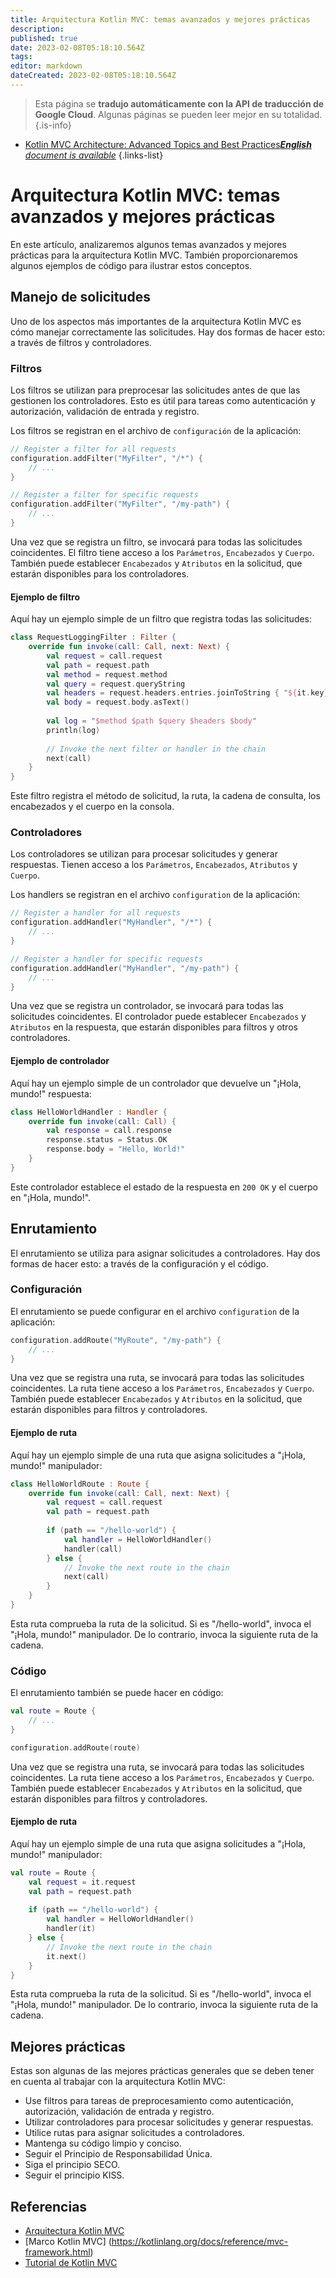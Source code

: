 ```yaml
---
title: Arquitectura Kotlin MVC: temas avanzados y mejores prácticas
description: 
published: true
date: 2023-02-08T05:18:10.564Z
tags: 
editor: markdown
dateCreated: 2023-02-08T05:18:10.564Z
---
```


> Esta página se **tradujo automáticamente con la API de traducción de Google Cloud**.
Algunas páginas se pueden leer mejor en su totalidad.{.is-info}



- [Kotlin MVC Architecture: Advanced Topics and Best Practices***English** document is available*](/en/Knowledge-base/Kotlin/kotlin-mvc-architecture-advanced-topics-and-best-practices)
{.links-list}


# Arquitectura Kotlin MVC: temas avanzados y mejores prácticas

En este artículo, analizaremos algunos temas avanzados y mejores prácticas para la arquitectura Kotlin MVC. También proporcionaremos algunos ejemplos de código para ilustrar estos conceptos.

## Manejo de solicitudes

Uno de los aspectos más importantes de la arquitectura Kotlin MVC es cómo manejar correctamente las solicitudes. Hay dos formas de hacer esto: a través de filtros y controladores.

### Filtros

Los filtros se utilizan para preprocesar las solicitudes antes de que las gestionen los controladores. Esto es útil para tareas como autenticación y autorización, validación de entrada y registro.

Los filtros se registran en el archivo de ```configuración``` de la aplicación:

```kotlin
// Register a filter for all requests
configuration.addFilter("MyFilter", "/*") {
    // ...
}

// Register a filter for specific requests
configuration.addFilter("MyFilter", "/my-path") {
    // ...
}
```

Una vez que se registra un filtro, se invocará para todas las solicitudes coincidentes. El filtro tiene acceso a los ```Parámetros```, ```Encabezados``` y ```Cuerpo```. También puede establecer ```Encabezados``` y ```Atributos``` en la solicitud, que estarán disponibles para los controladores.

#### Ejemplo de filtro

Aquí hay un ejemplo simple de un filtro que registra todas las solicitudes:

```kotlin
class RequestLoggingFilter : Filter {
    override fun invoke(call: Call, next: Next) {
        val request = call.request
        val path = request.path
        val method = request.method
        val query = request.queryString
        val headers = request.headers.entries.joinToString { "${it.key}: ${it.value}" }
        val body = request.body.asText()
        
        val log = "$method $path $query $headers $body"
        println(log)
        
        // Invoke the next filter or handler in the chain
        next(call)
    }
}
```

Este filtro registra el método de solicitud, la ruta, la cadena de consulta, los encabezados y el cuerpo en la consola.

### Controladores

Los controladores se utilizan para procesar solicitudes y generar respuestas. Tienen acceso a los ```Parámetros```, ```Encabezados```, ```Atributos``` y ```Cuerpo```.

Los handlers se registran en el archivo ```configuration``` de la aplicación:

```kotlin
// Register a handler for all requests
configuration.addHandler("MyHandler", "/*") {
    // ...
}

// Register a handler for specific requests
configuration.addHandler("MyHandler", "/my-path") {
    // ...
}
```

Una vez que se registra un controlador, se invocará para todas las solicitudes coincidentes. El controlador puede establecer ```Encabezados``` y ```Atributos``` en la respuesta, que estarán disponibles para filtros y otros controladores.

#### Ejemplo de controlador

Aquí hay un ejemplo simple de un controlador que devuelve un "¡Hola, mundo!" respuesta:

```kotlin
class HelloWorldHandler : Handler {
    override fun invoke(call: Call) {
        val response = call.response
        response.status = Status.OK
        response.body = "Hello, World!"
    }
}
```

Este controlador establece el estado de la respuesta en ```200 OK``` y el cuerpo en "¡Hola, mundo!".

## Enrutamiento

El enrutamiento se utiliza para asignar solicitudes a controladores. Hay dos formas de hacer esto: a través de la configuración y el código.

### Configuración

El enrutamiento se puede configurar en el archivo ```configuration``` de la aplicación:

```kotlin
configuration.addRoute("MyRoute", "/my-path") {
    // ...
}
```

Una vez que se registra una ruta, se invocará para todas las solicitudes coincidentes. La ruta tiene acceso a los ```Parámetros```, ```Encabezados``` y ```Cuerpo```. También puede establecer ```Encabezados``` y ```Atributos``` en la solicitud, que estarán disponibles para filtros y controladores.

#### Ejemplo de ruta

Aquí hay un ejemplo simple de una ruta que asigna solicitudes a "¡Hola, mundo!" manipulador:

```kotlin
class HelloWorldRoute : Route {
    override fun invoke(call: Call, next: Next) {
        val request = call.request
        val path = request.path
        
        if (path == "/hello-world") {
            val handler = HelloWorldHandler()
            handler(call)
        } else {
            // Invoke the next route in the chain
            next(call)
        }
    }
}
```

Esta ruta comprueba la ruta de la solicitud. Si es "/hello-world", invoca el "¡Hola, mundo!" manipulador. De lo contrario, invoca la siguiente ruta de la cadena.

### Código

El enrutamiento también se puede hacer en código:

```kotlin
val route = Route {
    // ...
}

configuration.addRoute(route)
```

Una vez que se registra una ruta, se invocará para todas las solicitudes coincidentes. La ruta tiene acceso a los ```Parámetros```, ```Encabezados``` y ```Cuerpo```. También puede establecer ```Encabezados``` y ```Atributos``` en la solicitud, que estarán disponibles para filtros y controladores.

#### Ejemplo de ruta

Aquí hay un ejemplo simple de una ruta que asigna solicitudes a "¡Hola, mundo!" manipulador:

```kotlin
val route = Route {
    val request = it.request
    val path = request.path
    
    if (path == "/hello-world") {
        val handler = HelloWorldHandler()
        handler(it)
    } else {
        // Invoke the next route in the chain
        it.next()
    }
}
```

Esta ruta comprueba la ruta de la solicitud. Si es "/hello-world", invoca el "¡Hola, mundo!" manipulador. De lo contrario, invoca la siguiente ruta de la cadena.

## Mejores prácticas

Estas son algunas de las mejores prácticas generales que se deben tener en cuenta al trabajar con la arquitectura Kotlin MVC:

- Use filtros para tareas de preprocesamiento como autenticación, autorización, validación de entrada y registro.
- Utilizar controladores para procesar solicitudes y generar respuestas.
- Utilice rutas para asignar solicitudes a controladores.
- Mantenga su código limpio y conciso.
- Seguir el Principio de Responsabilidad Única.
- Siga el principio SECO.
- Seguir el principio KISS.

## Referencias

- [Arquitectura Kotlin MVC](https://kotlinlang.org/docs/reference/mvc.html)
- [Marco Kotlin MVC] (https://kotlinlang.org/docs/reference/mvc-framework.html)
- [Tutorial de Kotlin MVC](https://kotlinlang.org/docs/tutorials/kotlin-mvc.html)